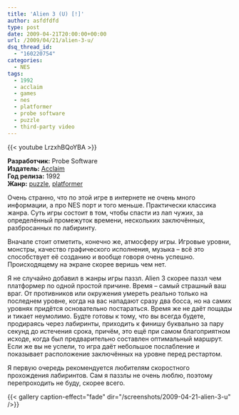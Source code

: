 ```yaml
---
title: 'Alien 3 (U) [!]'
author: asfdfdfd
type: post
date: 2009-04-21T20:00:00+00:00
url: /2009/04/21/alien-3-u/
dsq_thread_id:
  - "160220754"
categories:
  - NES
tags:
  - 1992
  - acclaim
  - games
  - nes
  - platformer
  - probe software
  - puzzle
  - third-party video
---
```

{{< youtube LrzxhBQoYBA >}}

**Разработчик:** Probe Software  
**Издатель:** [Acclaim][1]  
**Год релиза:** 1992  
**Жанр:** [puzzle][2], [platformer][3] 

Очень странно, что по этой игре в интернете не очень много информации, а про NES порт и того меньше. Практически классика жанра. Суть игры состоит в том, чтобы спасти из лап чужих, за определённый промежуток времени, нескольких заключённых, разбросанных по лабиринту. 

Вначале стоит отметить, конечно же, атмосферу игры. Игровые уровни, монстры, качество графического исполнения, музыка – всё это способствует её созданию и вообще говоря очень успешно. Происходящему на экране скорее веришь чем нет. 

Я не случайно добавил в жанры игры паззл. Alien 3 скорее паззл чем платформер по одной простой причине. Время – самый страшный ваш враг. От противников или окружения умереть реально только на последнем уровне, когда на вас нападают сразу два босса, но на самих уровнях придётся основательно постараться. Время же не даёт пощады и тикает неумолимо. Будте готовы к тому, что вы всегда будете, продираясь через лабиринты, приходить к финишу буквально за пару секунд до истечения срока, причём, это ещё при самом благоприятном исходе, когда был предварительно составлен оптимальный маршрут. Если же вы не успели, то игра даёт небольшое послабление и показывает расположение заключённых на уровне перед рестартом. 

Я первую очередь рекомендуется любителям скоростного прохождения лабиринтов. Сам я паззлы не очень люблю, поэтому перепроходить не буду, скорее всего. 

<!--more-->

{{< gallery caption-effect="fade" dir="/screenshots/2009-04-21-alien-3-u" />}}

 [1]: https://ru.wikipedia.org/wiki/Acclaim_Entertainment
 [2]: http://en.wikipedia.org/wiki/Computer_puzzle_game
 [3]: http://en.wikipedia.org/wiki/Platform_game